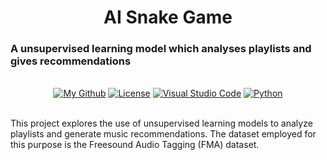 <h1 align="center">AI Snake Game</h1>
  <h3>A unsupervised learning model which analyses playlists and gives recommendations</h3>

</div>

<br/>

<div align="center">
  <a href="https://github.com/AndrewKim2807"><img alt="My Github" src="https://img.shields.io/badge/GitHub-%23121011.svg?logo=github&logoColor=white"></a>
  <a href="https://github.com/AndrewKim2807/Music-Recommendation-System"><img alt="License" src="https://img.shields.io/badge/License-MIT-red"></a>
  <a href="#"><img alt="Visual Studio Code" src="https://img.shields.io/badge/Visual%20Studio%20Code-0078d7.svg?logo=visual-studio-code&logoColor=white"></a>
  <a href="#"><img alt="Python" src="https://img.shields.io/badge/Python-3776AB?logo=python&logoColor=fff"></a>
</div>

<br/>

This project explores the use of unsupervised learning models to analyze playlists and generate music recommendations. The dataset employed for this purpose is the Freesound Audio Tagging (FMA) dataset.
